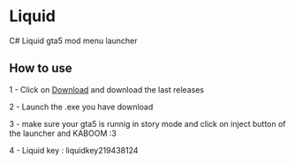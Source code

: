 # Liquid
 C# Liquid gta5 mod menu launcher

 ## How to use

 1 - Click on [Download](https://github.com/BiscuiTheHobkin/Liquid/releases) and download the last releases

 2 - Launch the .exe you have download 

 3 - make sure your gta5 is runnig in story mode and click on inject button of the launcher and KABOOM :3

 4 - Liquid key : liquidkey219438124
